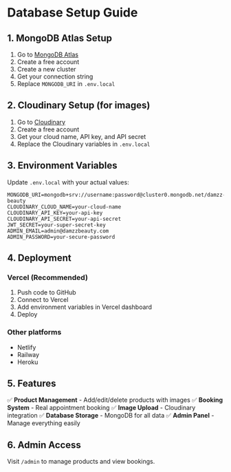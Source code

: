 # Database Setup Guide

## 1. MongoDB Atlas Setup

1. Go to [MongoDB Atlas](https://www.mongodb.com/atlas)
2. Create a free account
3. Create a new cluster
4. Get your connection string
5. Replace `MONGODB_URI` in `.env.local`

## 2. Cloudinary Setup (for images)

1. Go to [Cloudinary](https://cloudinary.com)
2. Create a free account
3. Get your cloud name, API key, and API secret
4. Replace the Cloudinary variables in `.env.local`

## 3. Environment Variables

Update `.env.local` with your actual values:

```env
MONGODB_URI=mongodb+srv://username:password@cluster0.mongodb.net/damzz-beauty
CLOUDINARY_CLOUD_NAME=your-cloud-name
CLOUDINARY_API_KEY=your-api-key
CLOUDINARY_API_SECRET=your-api-secret
JWT_SECRET=your-super-secret-key
ADMIN_EMAIL=admin@damzzbeauty.com
ADMIN_PASSWORD=your-secure-password
```

## 4. Deployment

### Vercel (Recommended)
1. Push code to GitHub
2. Connect to Vercel
3. Add environment variables in Vercel dashboard
4. Deploy

### Other platforms
- Netlify
- Railway
- Heroku

## 5. Features

✅ **Product Management** - Add/edit/delete products with images
✅ **Booking System** - Real appointment booking
✅ **Image Upload** - Cloudinary integration
✅ **Database Storage** - MongoDB for all data
✅ **Admin Panel** - Manage everything easily

## 6. Admin Access

Visit `/admin` to manage products and view bookings.